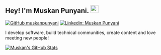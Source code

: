 ## Hey! I'm Muskan Punyani. <img src="https://media.giphy.com/media/hvRJCLFzcasrR4ia7z/giphy.gif" width="25px">

[![GitHub muskanpunyani](https://img.shields.io/github/followers/muskanpunyani?label=follow&style=social)](https://github.com/muskanpunyani)
[![Linkedin: Muskan Punyani](https://img.shields.io/badge/-Muskan%20Punyani-blue?style=flat-square&logo=Linkedin&logoColor=white&link=https://www.linkedin.com/in/muskan-punyani/)](https://www.linkedin.com/in/muskan-punyani/)

  
I develop software, build technical communities, create content and love meeting new people!


[![Muskan's GitHub Stats](https://github-readme-stats.vercel.app/api?username=muskanpunyani&hide=issues&count_private=true&show_icons=true&theme=calm)](https://github.com/muskanpunyani/github-readme-stats)



